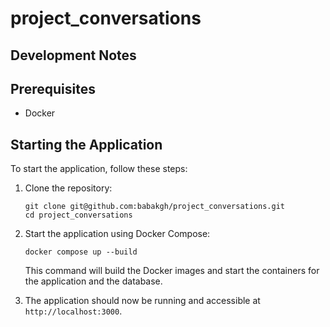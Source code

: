 # project_conversations

## Development Notes

## Prerequisites

- Docker

## Starting the Application

To start the application, follow these steps:

1. Clone the repository:
   ```
   git clone git@github.com:babakgh/project_conversations.git
   cd project_conversations
   ```

2. Start the application using Docker Compose:
   ```
   docker compose up --build
   ```

   This command will build the Docker images and start the containers for the application and the database.

3. The application should now be running and accessible at `http://localhost:3000`.
